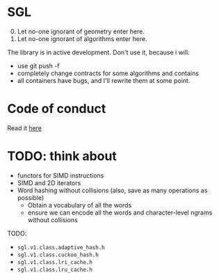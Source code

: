 # SGL

0. Let no-one ignorant of geometry enter here.
1. Let no-one ignorant of algorithms enter here.

The library is in active development. Don't use it, because i will:
- use git push -f
- completely change contracts for some algorithms and contains
- all containers have bugs, and I'll rewrite them at some point.

# Code of conduct
Read it [here](.github/CODE_OF_CONDUCT.md)

# TODO: think about
- functors for SIMD instructions
- SIMD and 2D iterators
- Word hashing without collisions (also, save as many operations as possible) 
  - Obtain a vocabulary of all the words
  - ensure we can encode all the words and character-level ngrams without collisions


TODO:
- `sgl.v1.class.adaptive_hash.h`
- `sgl.v1.class.cuckoo_hash.h`
- `sgl.v1.class.lri_cache.h`
- `sgl.v1.class.lru_cache.h`
